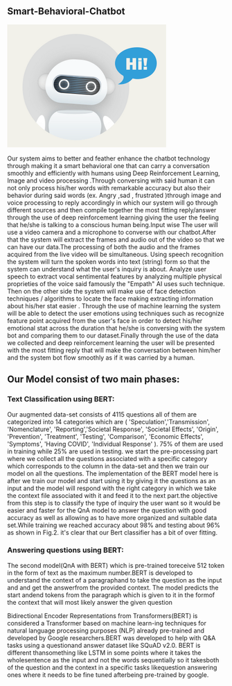 ## Smart-Behavioral-Chatbot

![alt text](https://github.com/AlbertLouca/Smart-behavioral-Chatbot/blob/main/untitled.png?raw=true)

Our system aims to better and feather enhance the chatbot technology through making it a smart behavioral one that can carry a conversation smoothly and efficiently with humans using Deep Reinforcement Learning, Image and video processing .Through conversing with said human it can not only process his/her words with remarkable accuracy but also their behavior during said words (ex. Angry ,sad , frustrated )through image and voice processing to reply accordingly in which our system will go through different sources and then compile together the most fitting reply/answer through the use of deep reinforcement learning giving the user the feeling that he/she is talking to a conscious human being.Input wise The user will use a video camera and a microphone to converse with our chatbot.After that the system will extract the frames and audio out of the video so that we can have our data.The processing of both the audio and the frames acquired from the live video will be simultaneous. Using speech recognition the system will turn the spoken words into text (string) form so that the system can understand what the user's inquiry is about. Analyze user speech to extract vocal sentimental features by analyzing multiple physical proprieties of the voice said famously the "Empath" AI uses such technique. Then on the other side the system will make use of face detection techniques / algorithms to locate the face making extracting information about his/her stat easier . Through the use of machine learning the system will be able to detect the user emotions using techniques such as recognize feature point acquired from the user's face in order to detect his/her emotional stat across the duration that he/she is conversing with the system bot and comparing them to our dataset.Finally through the use of the data we collected and deep reinforcement learning the user will be presented with the most fitting reply that will make the conversation between him/her and the system bot flow smoothly as if it was carried by a human.



## Our Model consist of two main phases:

### Text Classification using BERT:
Our augmented data-set consists of 4115  questions all of them are categorized into 14 categories which are ( 'Speculation','Transmission', 'Nomenclature', 'Reporting','Societal      Response', 'Societal Effects', 'Origin', 'Prevention',
    'Treatment', 'Testing', 'Comparison', 'Economic Effects',
    'Symptoms', 'Having COVID', 'Individual Response' ). 75% of them are used in training while 25\% are used in testing.  we start the pre-processing part where we collect all the questions associated with a specific category which corresponds to the column in the data-set and then we train our model on all the questions.
    The implementation of the BERT model here is after we train our model and start using it by giving it the questions as an input and the model will respond with the right category in which we take the context file associated with it and feed it to the next part.the objective from this step is to classify the type of inquiry the user want so it would be easier and faster for the QnA model to answer the question with good accuracy as well as allowing as to have more organized and suitable data set.While training we reached accuracy about 98\% and testing about 96% as shown in Fig.2.
    it's clear that our Bert classifier has a bit of over fitting.
    
###  Answering questions using BERT:


The second model(QnA with BERT) which is pre-trained toreceive 512 token in the form of text as the maximum number.BERT  is  developed  to  understand  the  context  of  a  paragraphand to take the question as the input and and get the answerfrom  the  provided  context.  The  model  predicts  the  start  andend tokens from the paragraph which is given to it in the formof the context that will most likely answer the given question



Bidirectional  Encoder  Representations  from  Transformers(BERT) is considered a Transformer based on machine learn-ing techniques for natural language processing purposes (NLP) already  pre-trained  and  developed  by  Google  researchers.BERT was developed to help with Q&A tasks using a questionand answer dataset like SQuAD v2.0. BERT is different thansomething like LSTM in some points where it takes the wholesentence as the input and not the words sequentially so it takesboth  of  the  question  and  the  context  in  a  specific  tasks  likequestion answering ones where it needs to be fine tuned afterbeing pre-trained by google.
